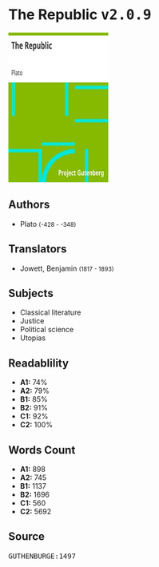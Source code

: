 # The Republic <kbd>v2.0.9</kbd>

![](./cover.medium.jpg "")

## Authors


 - Plato <small>(-428 - -348)</small>

## Translators


 - Jowett, Benjamin <small>(1817 - 1893)</small>

## Subjects


 - Classical literature
 - Justice
 - Political science
 - Utopias

## Readablility


 - **A1:** 74%
 - **A2:** 79%
 - **B1:** 85%
 - **B2:** 91%
 - **C1:** 92%
 - **C2:** 100%

## Words Count


 - **A1:** 898
 - **A2:** 745
 - **B1:** 1137
 - **B2:** 1696
 - **C1:** 560
 - **C2:** 5692

## Source


<kbd>GUTHENBURGE:1497</kbd>
